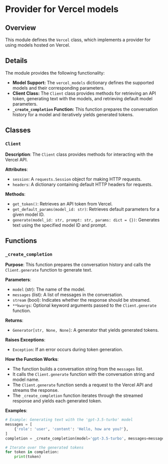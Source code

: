 # Provider for Vercel models

## Overview

This module defines the `Vercel` class, which implements a provider for using models hosted on Vercel. 

## Details

The module provides the following functionality:

- **Model Support:** The `vercel_models` dictionary defines the supported models and their corresponding parameters. 
- **Client Class:** The `Client` class provides methods for retrieving an API token, generating text with the models, and retrieving default model parameters.
- **`_create_completion` Function:** This function prepares the conversation history for a model and iteratively yields generated tokens. 


## Classes

### `Client`
**Description**: The `Client` class provides methods for interacting with the Vercel API.

**Attributes**:
- `session`: A `requests.Session` object for making HTTP requests.
- `headers`: A dictionary containing default HTTP headers for requests.


**Methods**:
- `get_token()`: Retrieves an API token from Vercel.
- `get_default_params(model_id: str)`: Retrieves default parameters for a given model ID.
- `generate(model_id: str, prompt: str, params: dict = {})`: Generates text using the specified model ID and prompt. 


## Functions

### `_create_completion`

**Purpose**: This function prepares the conversation history and calls the `Client.generate` function to generate text.

**Parameters**:
- `model` (str): The name of the model.
- `messages` (list): A list of messages in the conversation.
- `stream` (bool): Indicates whether the response should be streamed.
- `**kwargs`: Optional keyword arguments passed to the `Client.generate` function.

**Returns**:
- `Generator[str, None, None]`:  A generator that yields generated tokens.

**Raises Exceptions**:
- `Exception`: If an error occurs during token generation.


**How the Function Works**:

- The function builds a conversation string from the `messages` list. 
- It calls the `Client.generate` function with the conversation string and model name.
- The `Client.generate` function sends a request to the Vercel API and streams the response.
- The `_create_completion` function iterates through the streamed response and yields each generated token.

**Examples**:
```python
# Example: Generating text with the 'gpt-3.5-turbo' model
messages = [
    {'role': 'user', 'content': 'Hello, how are you?'},
]
completion = _create_completion(model='gpt-3.5-turbo', messages=messages, stream=True)

# Iterate over the generated tokens
for token in completion:
    print(token) 
```